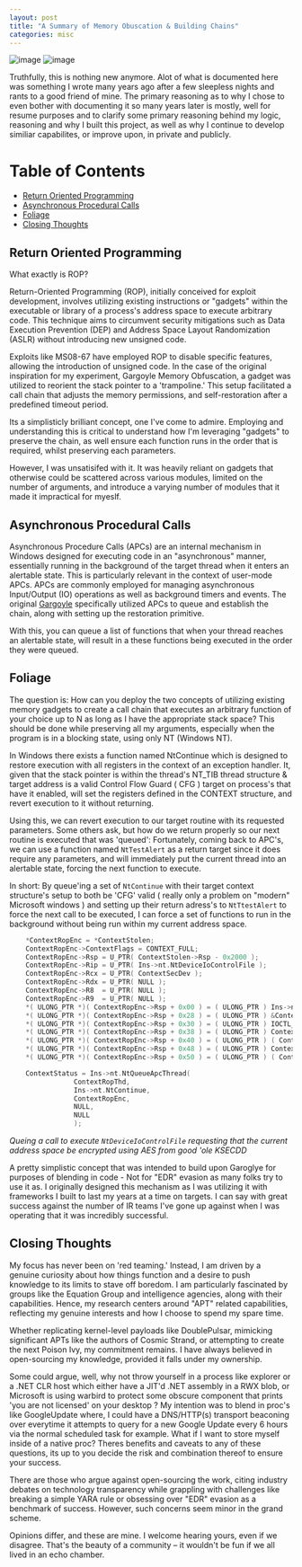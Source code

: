 ```yaml
---
layout: post
title: "A Summary of Memory Obuscation & Building Chains"
categories: misc
---
```


![image](https://github.com/realoriginal/realoriginal.github.io/assets/118862626/916bc6b1-518f-4f02-8cf4-15db1bb2260f)
![image](https://github.com/realoriginal/realoriginal.github.io/assets/118862626/a6946900-3069-48aa-98af-a96cd7891c8d)




Truthfully, this is nothing new anymore. Alot of what is documented here was something I wrote many years ago after a few sleepless nights and rants to a good friend of mine. The primary reasoning as to why I chose to even bother with documenting it so many years later is mostly, well for resume purposes and to clarify some primary reasoning behind my logic, reasoning and why I built this project, as well as why I continue to develop similiar capabilites, or improve upon, in private and publicly.


# Table of Contents
 - [Return Oriented Programming](#Return-Oriented-Programming)
 - [Asynchronous Procedural Calls](#Asynchronous-Procedural-Calls)
 - [Foliage](#Foliage)
 - [Closing Thoughts](#Closing-Thoughts)

## Return Oriented Programming

What exactly is ROP? 

Return-Oriented Programming (ROP), initially conceived for exploit development, involves utilizing existing instructions or "gadgets" within the executable or library of a process's address space to execute arbitrary code. This technique aims to circumvent security mitigations such as Data Execution Prevention (DEP) and Address Space Layout Randomization (ASLR) without introducing new unsigned code.

Exploits like MS08-67 have employed ROP to disable specific features, allowing the introduction of unsigned code. In the case of the original inspiration for my experiment, Gargoyle Memory Obfuscation, a gadget was utilized to reorient the stack pointer to a 'trampoline.' This setup facilitated a call chain that adjusts the memory permissions, and self-restoration after a predefined timeout period.

Its a simplisticly brilliant concept, one I've come to admire. Employing and understanding this is critical to understand how I'm leveraging "gadgets" to preserve the chain, as well ensure each function runs in the order that is required, whilst preserving each parameters.

However, I was unsatisifed with it. It was heavily reliant on gadgets that otherwise could be scattered across various modules, limited on the number of arguments, and introduce a varying number of modules that it made it impractical for myeslf.

## Asynchronous Procedural Calls

Asynchronous Procedure Calls (APCs) are an internal mechanism in Windows designed for executing code in an "asynchronous" manner, essentially running in the background of the target thread when it enters an alertable state. This is particularly relevant in the context of user-mode APCs. APCs are commonly employed for managing asynchronous Input/Output (IO) operations as well as background timers and events. The original [Gargoyle](https://github.com/JLospinoso/gargoyle)  specifically utilized APCs to queue and establish the chain, along with setting up the restoration primitive.

With this, you can queue a list of functions that when your thread reaches an alertable state, will result in a these functions being executed in the order they were queued.

## Foliage

The question is: How can you deploy the two concepts of utilizing existing memory gadgets to create a call chain that executes an arbitrary function of your choice up to N as long as I have the appropriate stack space? This should be done while preserving all my arguments, especially when the program is in a blocking state, using only NT (Windows NT).

In Windows there exists a function named NtContinue which is designed to restore execution with all registers in the context of an exception handler. It, given that the stack pointer is within the thread's NT_TIB thread structure & target address is a valid Control Flow Guard ( CFG ) target on process's that have it enabled, will set the registers defined in the CONTEXT structure, and revert execution to it without returning.

Using this, we can revert execution to our target routine with its requested parameters. Some others ask, but how do we return properly so our next routine is executed that was 'queued': Fortunately, coming back to APC's, we can use a function named `NtTestAlert` as a return target since it does require any parameters, and will immediately put the current thread into an alertable state, forcing the next function to execute.

In short: By queue'ing a set of `NtContinue` with their target context structure's setup to both be 'CFG' valid ( really only a problem on "modern" Microsoft windows ) and setting up their return adress's to `NtTtestAlert` to force the next call to be executed, I can force a set of functions to run in the background without being run within my current address space. 

```c
	*ContextRopEnc = *ContextStolen;
	ContextRopEnc->ContextFlags = CONTEXT_FULL;
	ContextRopEnc->Rsp = U_PTR( ContextStolen->Rsp - 0x2000 );
	ContextRopEnc->Rip = U_PTR( Ins->nt.NtDeviceIoControlFile );
	ContextRopEnc->Rcx = U_PTR( ContextSecDev );
	ContextRopEnc->Rdx = U_PTR( NULL );
	ContextRopEnc->R8  = U_PTR( NULL );
	ContextRopEnc->R9  = U_PTR( NULL );
	*( ULONG_PTR *)( ContextRopEnc->Rsp + 0x00 ) = ( ULONG_PTR ) Ins->nt.NtTestAlert;
	*( ULONG_PTR *)( ContextRopEnc->Rsp + 0x28 ) = ( ULONG_PTR ) &ContextIoStat;
	*( ULONG_PTR *)( ContextRopEnc->Rsp + 0x30 ) = ( ULONG_PTR ) IOCTL_KSEC_ENCRYPT_MEMORY;
	*( ULONG_PTR *)( ContextRopEnc->Rsp + 0x38 ) = ( ULONG_PTR ) ContextMemPtr;
	*( ULONG_PTR *)( ContextRopEnc->Rsp + 0x40 ) = ( ULONG_PTR ) ( ContextMemLen + 0x1000 - 1 ) &~ ( 0x1000 - 1 );
	*( ULONG_PTR *)( ContextRopEnc->Rsp + 0x48 ) = ( ULONG_PTR ) ContextMemPtr;
	*( ULONG_PTR *)( ContextRopEnc->Rsp + 0x50 ) = ( ULONG_PTR ) ( ContextMemLen + 0x1000 - 1 ) &~ ( 0x1000 - 1 );

	ContextStatus = Ins->nt.NtQueueApcThread(
				ContextRopThd,
				Ins->nt.NtContinue,
				ContextRopEnc,
				NULL,
				NULL
				);
```
*Queing a call to execute `NtDeviceIoControlFile` requesting that the current address space be encrypted using AES from good 'ole KSECDD*

A pretty simplistic concept that was intended to build upon Garoglye for purposes of blending in code - Not for "EDR" evasion as many folks try to use it as. I originally designed this mechanism as I was utilizing it with frameworks I built to last my years at a time on targets. I can say with great success against the number of IR teams I've gone up against when I was operating that it was incredibly successful. 

## Closing Thoughts

My focus has never been on 'red teaming.' Instead, I am driven by a genuine curiosity about how things function and a desire to push knowledge to its limits to stave off boredom. I am particularly fascinated by groups like the Equation Group and intelligence agencies, along with their capabilities. Hence, my research centers around "APT" related capabilities, reflecting my genuine interests and how I choose to spend my spare time.

Whether replicating kernel-level payloads like DoublePulsar, mimicking significant APTs like the authors of Cosmic Strand, or attempting to create the next Poison Ivy, my commitment remains. I have always believed in open-sourcing my knowledge, provided it falls under my ownership.

Some could argue, well, why not throw yourself in a process like explorer or a .NET CLR host which either have a JIT'd .NET assembly in a RWX blob, or Microsoft is using warbird to protect some obscure component that prints 'you are not licensed' on your desktop ? My intention was to blend in proc's like GoogleUpdate where, I could have a DNS/HTTP(s) transport beaconing over everytime it attempts to query for a new Google Update every 6 hours via the normal scheduled task for example. What if I want to store myself inside of a native proc? Theres benefits and caveats to any of these questions, its up to you decide the risk and combination thereof to ensure your success.

There are those who argue against open-sourcing the work, citing industry debates on technology transparency while grappling with challenges like breaking a simple YARA rule or obsessing over "EDR" evasion as a benchmark of success. However, such concerns seem minor in the grand scheme.

Opinions differ, and these are mine. I welcome hearing yours, even if we disagree. That's the beauty of a community – it wouldn't be fun if we all lived in an echo chamber.


